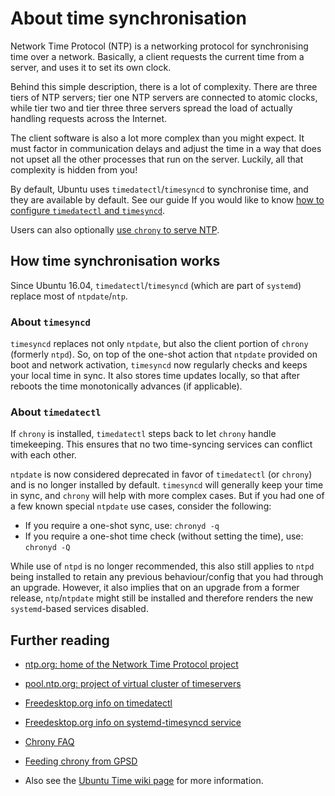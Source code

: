 # About time synchronisation

Network Time Protocol (NTP) is a networking protocol for synchronising time over a network. Basically, a client requests the current time from a server, and uses it to set its own clock.

Behind this simple description, there is a lot of complexity. There are three tiers of NTP servers; tier one NTP servers are connected to atomic clocks, while tier two and tier three three servers spread the load of actually handling requests across the Internet.

The client software is also a lot more complex than you might expect. It must factor in communication delays and adjust the time in a way that does not upset all the other processes that run on the server. Luckily, all that complexity is hidden from you\!

By default, Ubuntu uses `timedatectl`/`timesyncd` to synchronise time, and they are available by default. See our guide If you would like to know [how to configure `timedatectl` and `timesyncd`](../how-to/use-timedatectl-and-timesyncd.md).

Users can also optionally [use `chrony` to serve NTP](../how-to/how-to-serve-the-network-time-protocol-with-chrony.md).

## How time synchronisation works

Since Ubuntu 16.04, `timedatectl`/`timesyncd` (which are part of `systemd`) replace most of `ntpdate`/`ntp`.

### About `timesyncd`

`timesyncd` replaces not only `ntpdate`, but also the client portion of `chrony` (formerly `ntpd`). So, on top of the one-shot action that `ntpdate` provided on boot and network activation, `timesyncd` now regularly checks and keeps your local time in sync. It also stores time updates locally, so that after reboots the time monotonically advances (if applicable).

### About `timedatectl`

If `chrony` is installed, `timedatectl` steps back to let `chrony` handle timekeeping. This ensures that no two time-syncing services can conflict with each other. 

`ntpdate` is now considered deprecated in favor of `timedatectl` (or `chrony`) and is no longer installed by default. `timesyncd` will generally keep your time in sync, and `chrony` will help with more complex cases. But if you had one of a few known special `ntpdate` use cases, consider the following:

  - If you require a one-shot sync, use: `chronyd -q`
  - If you require a one-shot time check (without setting the time), use: `chronyd -Q`

While use of `ntpd` is no longer recommended, this also still applies to `ntpd` being installed to retain any previous behaviour/config that you had through an upgrade. However, it also implies that on an upgrade from a former release, `ntp`/`ntpdate` might still be installed and therefore renders the new `systemd`-based services disabled.

## Further reading

- [ntp.org: home of the Network Time Protocol project](http://www.ntp.org/)
- [pool.ntp.org: project of virtual cluster of timeservers](http://www.pool.ntp.org/)

- [Freedesktop.org info on timedatectl](https://www.freedesktop.org/software/systemd/man/timedatectl.html)
- [Freedesktop.org info on systemd-timesyncd service](https://www.freedesktop.org/software/systemd/man/systemd-timesyncd.service.html#)

- [Chrony FAQ](https://chrony.tuxfamily.org/faq.html)
- [Feeding chrony from GPSD](https://gpsd.gitlab.io/gpsd/gpsd-time-service-howto.html#_feeding_chrony_from_gpsd) 

- Also see the [Ubuntu Time wiki page](https://help.ubuntu.com/community/UbuntuTime) for more information.
